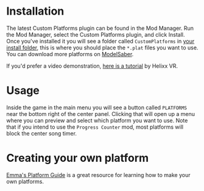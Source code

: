 <!-- TITLE: Custom Platforms -->

# Installation
The latest Custom Platforms plugin can be found in the Mod Manager. Run the Mod Manager, select the Custom Platforms plugin, and click Install.
Once you've installed it you will see a folder called `CustomPlatforms` in [your install folder](/FAQ/install-folder), this is where you should place the `*.plat` files you want to use. You can download more platforms on [ModelSaber](https://modelsaber.assistant.moe/Platforms/).

If you'd prefer a video demonstration, [here is a  tutorial](https://www.youtube.com/watch?v=sz7EPPqUjJ4) by Helixx VR.
# Usage
Inside the game in the main menu you will see a button called `PLATFORMS` near the bottom right of the center panel. Clicking that will open up a menu where you can preview and select which platform you want to use. Note that if you intend to use the `Progress Counter` mod, most platforms will block the center song timer.

# Creating your own platform
[Emma's Platform Guide](https://bs.assistant.moe/Platforms) is a great resource for learning how to make your own platforms. 